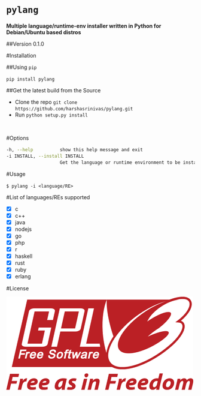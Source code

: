 # `pylang`

**Multiple language/runtime-env installer written in Python for Debian/Ubuntu based distros**

##Version 0.1.0

#Installation

##Using `pip`

`pip install pylang`

##Get the latest build from the Source

* Clone the repo `git clone https://github.com/harshasrinivas/pylang.git`
* Run `python setup.py install`

<br>

#Options

```sh
-h, --help			show this help message and exit
-i INSTALL, --install INSTALL
					Get the language or runtime environment to be installed
```


#Usage

`$ pylang -i <language/RE>`

#List of languages/REs supported

- [x] c
- [x] c++
- [x] java
- [x] nodejs
- [x] go
- [x] php
- [x] r
- [x] haskell
- [x] rust
- [x] ruby
- [x] erlang

#License

![GPL V3](https://raw.githubusercontent.com/harshasrinivas/pylang/master/images/gpl.png)
